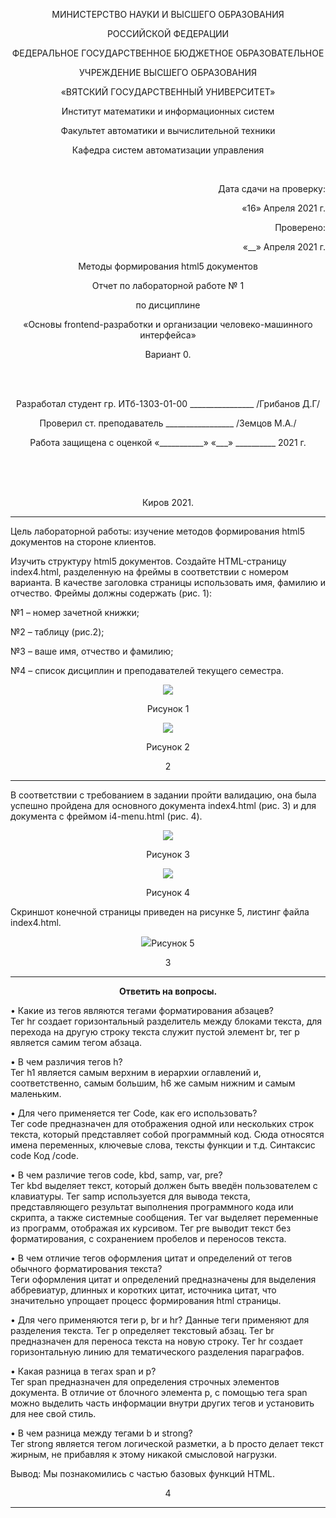 <p align=center>МИНИСТЕРСТВО НАУКИ И ВЫСШЕГО ОБРАЗОВАНИЯ
<p align=center>РОССИЙСКОЙ ФЕДЕРАЦИИ
<p align=center>ФЕДЕРАЛЬНОЕ ГОСУДАРСТВЕННОЕ БЮДЖЕТНОЕ ОБРАЗОВАТЕЛЬНОЕ
<p align=center>УЧРЕЖДЕНИЕ ВЫСШЕГО ОБРАЗОВАНИЯ
<p align=center>«ВЯТСКИЙ ГОСУДАРСТВЕННЫЙ УНИВЕРСИТЕТ»
<p align=center>Институт математики и информационных систем
<p align=center>Факультет автоматики и вычислительной техники
<p align=center>Кафедра систем автоматизации управления
<p><br>
<p align=right>Дата сдачи на проверку:
<p align=right>«16» Апреля 2021 г.
<p align=right>Проверено:
<p align=right>«__» Апреля 2021 г.

<p align=center>Методы формирования html5 документов
<p align=center>Отчет по лабораторной работе № 1
<p align=center>по дисциплине
<p align=center>«Основы frontend-разработки и организации человеко-машинного интерфейса»
<p align=center>Вариант 0.
<p><br><br>
<p align=center>Разработал студент гр. ИТб-1303-01-00 ________________ /Грибанов Д.Г/
<p align=center>Проверил ст. преподаватель _________________ /Земцов М.А./
<p align=center>Работа защищена с оценкой	«___________» «___» __________ 2021 г.
<p><br><br><br>
<p align=center>Киров 2021. 

---

<p> Цель лабораторной работы: изучение методов формирования html5 документов на стороне клиентов.


 Изучить структуру html5 документов. Создайте HTML-страницу index4.html, разделенную на фреймы в соответствии с номером варианта. 
В качестве заголовка страницы использовать имя, фамилию и отчество. Фреймы должны содержать (рис. 1):  
<p>№1 – номер зачетной книжки; 
<p>№2 – таблицу (рис.2); 
<p>№3 – ваше имя, отчество и фамилию; 
<p>№4 – список дисциплин и преподавателей текущего семестра.  
<p align=center><img src=../Basic-frontend-dev-labs/img.1.png>
<p align=center>Рисунок 1
<p align=center><img src=../Basic-frontend-dev-labs/img.2..png>
<p align=center>Рисунок 2 
<p align=center>2

---

В соответствии с требованием в задании пройти валидацию, она была успешно пройдена для основного документа index4.html (рис. 3) и для документа с фреймом i4-menu.html (рис. 4).
<p align=center><img src=../Basic-frontend-dev-labs/img3.jpg>
<p align=center>Рисунок 3
<p align=center><img src=../img4.jpg>
<p align=center>Рисунок 4 

Скриншот конечной страницы приведен на рисунке 5, листинг файла index4.html.
<p align=center><img src=../Basic-frontend-dev-labs/img5.png>Рисунок 5
 
<p align=center>3

---
<p align=center><b> Ответить на вопросы.</b>  </p>

<p>•	Какие из тегов являются тегами форматирования абзацев?
	<br>Тег hr создает горизонтальный разделитель между блоками текста, для перехода на другую строку текста служит пустой элемент br, тег p является самим тегом абзаца.
<p>•	В чем различия тегов h?
	<br>Тег h1 является самым верхним в иерархии оглавлений и, соответственно, самым большим, h6 же самым нижним и самым маленьким.
<p>•	Для чего применяется тег Code, как его использовать?
	<br>Тег code предназначен для отображения одной или нескольких строк текста, который представляет собой программный код. Сюда относятся имена переменных, ключевые слова, тексты функции и т.д. Синтаксис code Код /code.
<p>•	В чем различие тегов code, kbd, samp, var, pre?
	<br>Тег kbd выделяет текст, который должен быть введён пользователем с клавиатуры. Тег samp используется для вывода текста, представляющего результат выполнения программного кода или скрипта, а также системные сообщения. Тег var выделяет переменные из программ, отображая их курсивом. Тег pre выводит текст без форматирования, с сохранением пробелов и переносов текста.
<p>•	В чем отличие тегов оформления цитат и определений от тегов обычного форматирования текста?
	<br>Теги оформления цитат и определений предназначены для выделения аббревиатур, длинных и коротких цитат, источника цитат, что значительно упрощает процесс формирования html страницы.
<p>•	Для чего применяются теги p, br и hr?
	Данные теги применяют для разделения текста. Тег p определяет текстовый абзац. Тег br предназначен для переноса текста на новую строку. Тег hr создает горизонтальную линию для тематического разделения параграфов.
<p>•	Какая разница в тегах span и p?
	<br>Тег span предназначен для определения строчных элементов документа. В отличие от блочного элемента p, с помощью тега span можно выделить часть информации внутри других тегов и установить для нее свой стиль.
<p>•	В чем разница между тегами b и strong?
	<br>Тег strong является тегом логической разметки, а b просто делает текст жирным, не прибавляя к этому никакой смысловой нагрузки.



Вывод:
Мы познакомились с частью базовых функций HTML.
<p align=center>4

---
